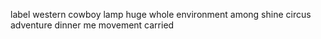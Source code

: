 label western cowboy lamp huge whole environment among shine circus adventure dinner me movement carried